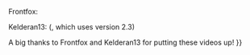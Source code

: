 <noinclude></noinclude>

Frontfox:

Kelderan13: (, which uses version 2.3)

A big thanks to Frontfox and Kelderan13 for putting these videos up! }}